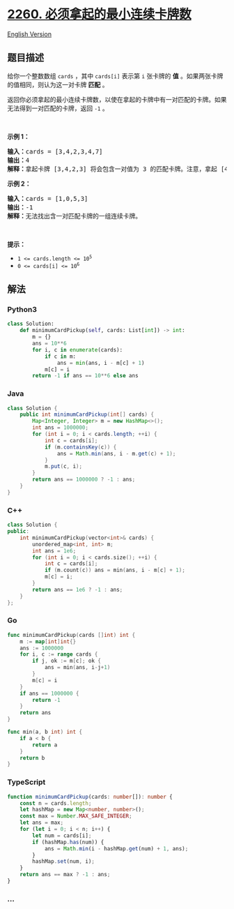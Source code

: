 # [2260. 必须拿起的最小连续卡牌数](https://leetcode.cn/problems/minimum-consecutive-cards-to-pick-up)

[English Version](/solution/2200-2299/2260.Minimum%20Consecutive%20Cards%20to%20Pick%20Up/README_EN.md)

## 题目描述

<!-- 这里写题目描述 -->

<p>给你一个整数数组 <code>cards</code> ，其中 <code>cards[i]</code> 表示第 <code>i</code> 张卡牌的 <strong>值</strong> 。如果两张卡牌的值相同，则认为这一对卡牌 <strong>匹配</strong> 。</p>

<p>返回你必须拿起的最小连续卡牌数，以使在拿起的卡牌中有一对匹配的卡牌。如果无法得到一对匹配的卡牌，返回 <code>-1</code> 。</p>

<p>&nbsp;</p>

<p><strong>示例 1：</strong></p>

<pre><strong>输入：</strong>cards = [3,4,2,3,4,7]
<strong>输出：</strong>4
<strong>解释：</strong>拿起卡牌 [3,4,2,3] 将会包含一对值为 3 的匹配卡牌。注意，拿起 [4,2,3,4] 也是最优方案。</pre>

<p><strong>示例 2：</strong></p>

<pre><strong>输入：</strong>cards = [1,0,5,3]
<strong>输出：</strong>-1
<strong>解释：</strong>无法找出含一对匹配卡牌的一组连续卡牌。</pre>

<p>&nbsp;</p>

<p><strong>提示：</strong></p>

<ul>
	<li><code>1 &lt;= cards.length &lt;= 10<sup>5</sup></code></li>
	<li><code>0 &lt;= cards[i] &lt;= 10<sup>6</sup></code></li>
</ul>

## 解法

<!-- 这里可写通用的实现逻辑 -->

<!-- tabs:start -->

### **Python3**

<!-- 这里可写当前语言的特殊实现逻辑 -->

```python
class Solution:
    def minimumCardPickup(self, cards: List[int]) -> int:
        m = {}
        ans = 10**6
        for i, c in enumerate(cards):
            if c in m:
                ans = min(ans, i - m[c] + 1)
            m[c] = i
        return -1 if ans == 10**6 else ans
```

### **Java**

<!-- 这里可写当前语言的特殊实现逻辑 -->

```java
class Solution {
    public int minimumCardPickup(int[] cards) {
        Map<Integer, Integer> m = new HashMap<>();
        int ans = 1000000;
        for (int i = 0; i < cards.length; ++i) {
            int c = cards[i];
            if (m.containsKey(c)) {
                ans = Math.min(ans, i - m.get(c) + 1);
            }
            m.put(c, i);
        }
        return ans == 1000000 ? -1 : ans;
    }
}
```

### **C++**

```cpp
class Solution {
public:
    int minimumCardPickup(vector<int>& cards) {
        unordered_map<int, int> m;
        int ans = 1e6;
        for (int i = 0; i < cards.size(); ++i) {
            int c = cards[i];
            if (m.count(c)) ans = min(ans, i - m[c] + 1);
            m[c] = i;
        }
        return ans == 1e6 ? -1 : ans;
    }
};
```

### **Go**

```go
func minimumCardPickup(cards []int) int {
	m := map[int]int{}
	ans := 1000000
	for i, c := range cards {
		if j, ok := m[c]; ok {
			ans = min(ans, i-j+1)
		}
		m[c] = i
	}
	if ans == 1000000 {
		return -1
	}
	return ans
}

func min(a, b int) int {
	if a < b {
		return a
	}
	return b
}
```

### **TypeScript**

```ts
function minimumCardPickup(cards: number[]): number {
    const n = cards.length;
    let hashMap = new Map<number, number>();
    const max = Number.MAX_SAFE_INTEGER;
    let ans = max;
    for (let i = 0; i < n; i++) {
        let num = cards[i];
        if (hashMap.has(num)) {
            ans = Math.min(i - hashMap.get(num) + 1, ans);
        }
        hashMap.set(num, i);
    }
    return ans == max ? -1 : ans;
}
```

### **...**

```

```

<!-- tabs:end -->
